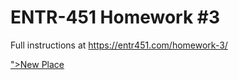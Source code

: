 # ENTR-451 Homework #3

Full instructions at https://entr451.com/homework-3/

<p>
  <a href="/places/new?place_id=<%= @place["id"] %>">New Place</a>
</p>
